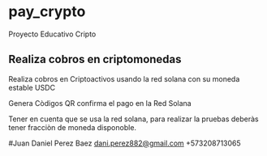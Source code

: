 # pay_crypto

Proyecto Educativo Cripto

## Realiza cobros en criptomonedas

Realiza cobros en Criptoactivos usando la red solana con su moneda estable USDC

Genera Còdigos QR confirma el pago en la Red Solana

Tener en cuenta que se usa la red solana, para realizar la pruebas deberàs tener fracciòn de moneda disponoble.

#Juan Daniel Perez Baez
dani.perez882@gmail.com
+573208713065
